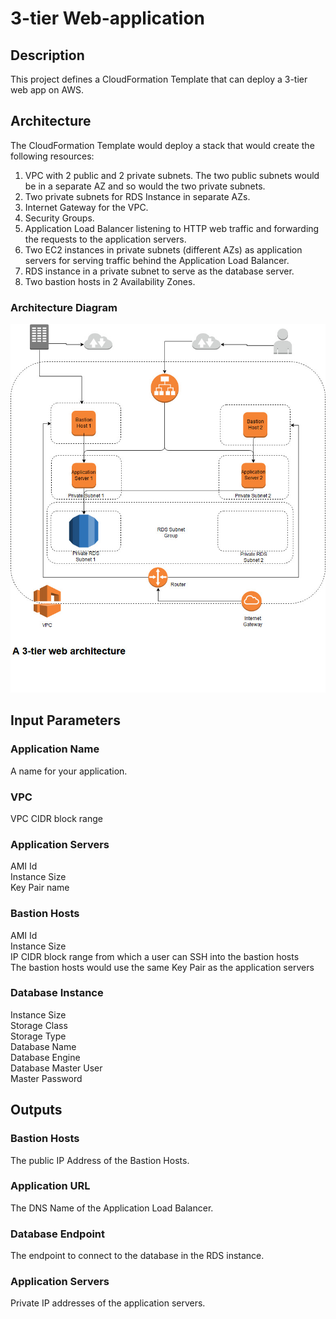 # 3-tier Web-application

## Description
This project defines a CloudFormation Template that can deploy a 3-tier web app on AWS.

## Architecture
The CloudFormation Template would deploy a stack that would create the following resources:  
1. VPC with 2 public and 2 private subnets. The two public subnets would be in a separate AZ and so would the two private subnets.
1. Two private subnets for RDS Instance in separate AZs.
1. Internet Gateway for the VPC.
1. Security Groups.
1. Application Load Balancer listening to HTTP web traffic and forwarding the requests to the application servers.
1. Two EC2 instances in private subnets (different AZs) as application servers for serving traffic behind the Application Load Balancer.
1. RDS instance in a private subnet to serve as the database server.
1. Two bastion hosts in 2 Availability Zones.

### Architecture Diagram
![3-tier web application](assets/3-tier-web-application.jpg?sanitize=true)
## Input Parameters

### Application Name
A name for your application.  

### VPC
VPC CIDR block range  

### Application Servers
AMI Id  
Instance Size  
Key Pair name  

### Bastion Hosts
AMI Id  
Instance Size  
IP CIDR block range from which a user can SSH into the bastion hosts  
The bastion hosts would use the same Key Pair as the application servers  

### Database Instance
Instance Size  
Storage Class  
Storage Type  
Database Name  
Database Engine  
Database Master User  
Master Password  

## Outputs

### Bastion Hosts
The public IP Address of the Bastion Hosts.

### Application URL
The DNS Name of the Application Load Balancer.

### Database Endpoint
The endpoint to connect to the database in the RDS instance.

### Application Servers
Private IP addresses of the application servers.